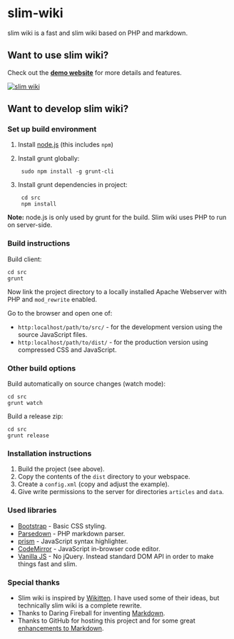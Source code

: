 slim-wiki
=========

slim wiki is a fast and slim wiki based on PHP and markdown.


Want to use slim wiki?
----------------------

Check out the **[demo website](http://slim-wiki.murfman.de/)** for more details and features.

[![slim wiki](http://slim-wiki.murfman.de/slim-wiki-screen.png)](http://slim-wiki.murfman.de/)



Want to develop slim wiki?
--------------------------

### Set up build environment

1. Install [node.js](https://nodejs.org/en/) (this includes `npm`)

2. Install grunt globally:

        sudo npm install -g grunt-cli

3. Install grunt dependencies in project:

        cd src
        npm install

**Note:** node.js is only used by grunt for the build. Slim wiki uses PHP to run on server-side.



### Build instructions

Build client:

    cd src
    grunt

Now link the project directory to a locally installed Apache Webserver with PHP and `mod_rewrite` enabled.

Go to the browser and open one of:

- `http:localhost/path/to/src/` - for the development version using the source JavaScript files.
- `http:localhost/path/to/dist/` - for the production version using compressed CSS and JavaScript.



### Other build options

Build automatically on source changes (watch mode):

    cd src
    grunt watch

Build a release zip:

    cd src
    grunt release



### Installation instructions

1. Build the project (see above).
2. Copy the contents of the `dist` directory to your webspace.
3. Create a `config.xml` (copy and adjust the example).
4. Give write permissions to the server for directories `articles` and `data`.



### Used libraries

- [Bootstrap](http://getbootstrap.com/) - Basic CSS styling.
- [Parsedown](https://github.com/erusev/parsedown/) - PHP markdown parser.
- [prism](http://prismjs.com/) - JavaScript syntax highlighter.
- [CodeMirror](https://codemirror.net/) - JavaScript in-browser code editor.
- [Vanilla JS](http://vanilla-js.com/) - No jQuery. Instead standard DOM API in order to make things fast and slim.



### Special thanks

- Slim wiki is inspired by [Wikitten](https://github.com/victorstanciu/Wikitten). I have used some of their ideas, but technically slim wiki is a complete rewrite.
- Thanks to Daring Fireball for inventing [Markdown](https://daringfireball.net/projects/markdown/syntax).
- Thanks to GitHub for hosting this project and for some great [enhancements to Markdown](https://help.github.com/articles/github-flavored-markdown).
